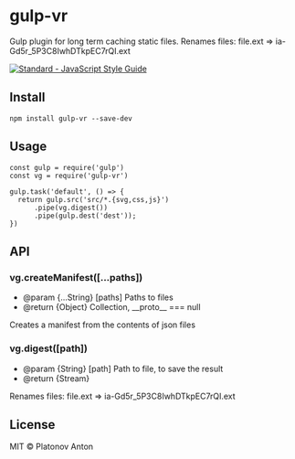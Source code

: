 # gulp-vr

Gulp plugin for long term caching static files. Renames files: file.ext => ia-Gd5r_5P3C8IwhDTkpEC7rQI.ext

[![Standard - JavaScript Style Guide](https://img.shields.io/badge/code_style-standard-brightgreen.svg)](https://standardjs.com)

## Install
```
npm install gulp-vr --save-dev
```

## Usage
```
const gulp = require('gulp')
const vg = require('gulp-vr')
 
gulp.task('default', () => {
  return gulp.src('src/*.{svg,css,js}')
      .pipe(vg.digest())
      .pipe(gulp.dest('dest'));
})
```

## API

### vg.createManifest([...paths])
* @param {...String} [paths] Paths to files
* @return {Object} Collection, \_\_proto__ === null

Creates a manifest from the contents of json files

### vg.digest([path])
* @param {String} [path] Path to file, to save the result
* @return {Stream}

Renames files: file.ext => ia-Gd5r_5P3C8IwhDTkpEC7rQI.ext

## License

MIT © Platonov Anton
